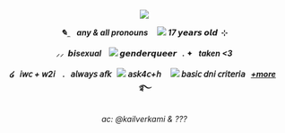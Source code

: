 ##### <p align="center">  ![](https://i.postimg.cc/Y9cvxhHh/Untitled768-20240705201545.png)  <br>  <p align="center"> ✎ ̼ ‎ ‎ ‎ any & all pronouns ‎ ‎ ‎ ‎  ![](https://64.media.tumblr.com/5902574028492c9e7f92e1849240a04c/a6f43b49e5bbe922-78/s75x75_c1/8926a8891f7ccca95961987487058ce4b95d54ec.gifv) ‎ ‎ ‎ ‎ 17 𝙮𝙚𝙖𝙧𝙨 𝙤𝙡𝙙 ‎  ⊹ <br>   <br> ⸝⸝   ‎ 𝙗𝙞sexual ‎  ‎‎ ‎ ![](https://64.media.tumblr.com/2e90dff7f4b53d0ab8a6c14dc7e17234/b35afcc33bb88749-2f/s75x75_c1/89c5ffa2f07d799e1e55fef5d6b45e0488859a9f.gifv) ‎ ‎‎   ‎𝙜𝙚𝙣𝙙𝙚𝙧𝙦𝙪𝙚𝙚𝙧‎   ‎ ‎  .   ✦      ‎ ‎ taken   <3 <br>    <br> ໒ ‎ ‎  𝘪𝘸𝘤 + 𝘸2𝘪‎ ‎ ‎  ‎  .‎  ‎ ‎  𝘢𝘭𝘸𝘢𝘺𝘴 𝘢𝘧𝘬‎ ‎ ‎ ![](https://64.media.tumblr.com/702e4f7bfd4835e2ae34fecee0f69f49/72b89b663e36a23a-89/s75x75_c1/664a2d01753a408316128b4ada176b98d9d5547d.gifv) ‎ ‎ ‎ ‎  𝘢𝘴𝘬4𝘤+𝘩  ‎ ‎ ‎ ‎ ![](https://64.media.tumblr.com/507ab2e8fd7585fac445602838f26ad6/7b8c5a060bdf54c6-f9/s75x75_c1/9727110f5d752a33b1fe6b87e44ae6bf9ca23cd9.webp)‎ ‎ ‎ 𝘣𝘢𝘴𝘪𝘤 𝘥𝘯𝘪 𝘤𝘳𝘪𝘵𝘦𝘳𝘪𝘢 ‎ ‎ <a href="https://rentry.co/THEQUIET0NE">+more</a>‎ ‎ ‎  ࿐
###### <p align="center"> ac: @kailverkami & ???
